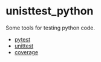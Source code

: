 # unisttest_python

Some tools for testing python code. 

* [pytest](https://www.youtube.com/watch?v=ymA7FmWR-40) 
* [unittest](https://docs.python.org/3/library/unittest.html)
* [coverage](https://coverage.readthedocs.io/en/coverage-5.4/install.html)
